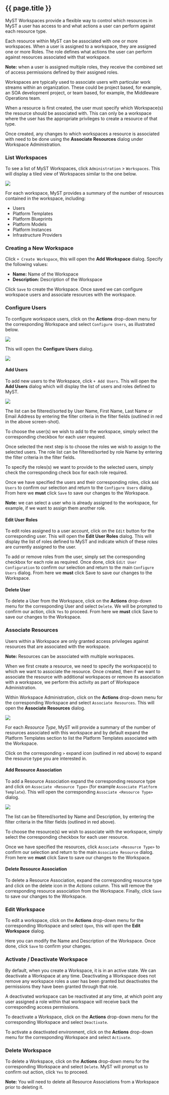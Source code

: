 ## {{ page.title }}

MyST Workspaces provide a flexible way to control which resources in MyST a user has access to and what actions a user can perform against each resource type.

Each resource within MyST can be associated with one or more workspaces. When a user is assigned to a workspace, they are assigned one or more Roles. The role defines what actions the user can perform against resources associated with that workspace.

**Note:** when a user is assigned multiple roles, they receive the combined set of access permissions defined by their assigned roles. 

Workspaces are typically used to associate users with particular work streams within an organization. These could be project based, for example, an SOA development project, or team based, for example, the Middleware Operations team. 

When a resource is first created, the user must specify which Workspace(s) the resource should be associated with. This can only be a workspace where the user has the appropriate privileges to create a resource of that type.

Once created, any changes to which workspaces a resource is associated with need to be done using the **Associate Resources** dialog under Workspace Administration.

### List Workspaces
To see a list of MyST Workspaces, click  `Administration` > `Workspaces`. This will display a tiled view of Workspaces similar to the one below.

![](img/workspaceList.png)

For each workspace, MyST provides a summary of the number of resources contained in the workspace, including:
* Users
* Platform Templates
* Platform Blueprints
* Platform Models
* Platform Instances
* Infrastructure Providers

### Creating a New Workspace
Click `+ Create Workspace`, this will open the **Add Workspace** dialog. Specify the following values:

* **Name:** Name of the Workspace
* **Description:** Description of the Workspace

Click `Save` to create the Workspace. Once saved we can configure workspace users and associate resources with the workspace.

### Configure Users
To configure workspace users, click on the  **Actions** drop-down menu for the corresponding Workspace and select `Configure Users`, as illustrated below. 

![](img/workspaceAction.png)

This will open the **Configure Users** dialog.

![](img/workspaceConfigureUsers.png)

#### Add Users
To add new users to the Workspace, click `+ Add Users`. This will open the **Add Users** dialog which will display the list of users and roles defined to MyST.

![](img/workspaceAddUsers.png)

The list can be filtered/sorted by User Name, First Name, Last Name or Email Address by entering the filter criteria in the filter fields (outlined in red in the above screen-shot).

To choose the user(s) we wish to add to the workspace, simply select the corresponding checkbox for each user required.

Once selected the next step is to choose the roles we wish to assign to the selected users. The role list can be filtered/sorted by role Name by entering the filter criteria in the filter fields.

To specify the roles(s) we want to provide to the selected users, simply check the corresponding check box for each role required.

Once we have specified the users and their corresponding roles, click `Add Users` to confirm our selection and return to the `Configure Users` dialog. From here we **must** click `Save` to save our changes to the Workspace.

**Note:** we can select a user who is already assigned to the workspace, for example, if we want to assign them another role.

#### Edit User Roles
To edit roles assigned to a user account, click on the `Edit` button for the corresponding user. This will open the **Edit User Roles** dialog. This will display the list of roles defined to MyST and indicate which of these roles are currently assigned to the user.

To add or remove roles from the user, simply set the corresponding checkbox for each role as required. Once done, click `Edit User Configuration` to confirm our selection and return to the main `Configure Users` dialog. From here we **must** click Save to save our changes to the Workspace.

#### Delete User
To delete a User from the Workspace, click on the  **Actions** drop-down menu for the corresponding User and select `Delete`. We will be prompted to confirm our action, click `Yes` to proceed. From here we **must** click Save to save our changes to the Workspace.

### Associate Resources
Users within a Workspace are only granted access privileges against resources that are associated with the workspace. 

**Note:** Resources can be associated with multiple workspaces.

When we first create a resource, we need to specify the workspace(s) to which we want to associate the resource. Once created, then if we want to associate the resource with additional workspaces or remove its association with a workspace, we perform this activity as part of Workspace Administration.

Within Workspace Administration, click on the  **Actions** drop-down menu for the corresponding Workspace and select `Associate Resources`. This will open the **Associate Resources** dialog.

![](img/workspaceAssociateResource.png)

For each *Resource Type*, MyST will provide a summary of the number of resources associated with this workspace and by default expand the Platform Templates section to list the Platform Templates associated with the Workspace.

Click on the corresponding `>` expand icon (outlined in red above) to expand the resource type you are interested in.

#### Add Resource Association
To add a Resource Association expand the corresponding resource type and click on `Associate <Resource Type>` (for example `Associate Platform Template`). This will open the corresponding `Associate <Resource Type>` dialog.

![](img/workspaceAssociateResourceType.png)

The list can be filtered/sorted by Name and Description, by entering the filter criteria in the filter fields (outlined in red above).

To choose the resource(s) we wish to associate with the workspace, simply select the corresponding checkbox for each user resource.

Once we have specified the resources, click `Associate <Resource Type>` to confirm our selection and return to the main `Associate Resource` dialog. From here we **must** click Save to save our changes to the Workspace.

#### Delete Resource Association
To delete a Resource Association, expand the corresponding resource type and click on the delete icon in the *Actions* column. This will remove the corresponding resource association from the Workspace. Finally, click `Save` to save our changes to the Workspace.

### Edit Workspace
To edit a workspace, click on the **Actions** drop-down menu for the corresponding Workspace and select `Open`, this will open the **Edit Workspace** dialog.

Here you can modify the Name and Description of the Workspace. Once done, click `Save` to confirm your changes.

### Activate / Deactivate Workspace
By default, when you create a Workspace, it is in an active state. We can deactivate a Workspace at any time. Deactivating a Workspace does not remove any workspace roles a user has been granted but deactivates the permissions they have been granted through that role.

A deactivated workspace can be reactivated at any time, at which point any user assigned a role within that workspace will receive back the corresponding access permissions.

To deactivate a Workspace, click on the  **Actions** drop-down menu for the corresponding Workspace and select `Deactivate`.

To activate a deactivated environment, click on the **Actions** drop-down menu for the corresponding Workspace and select `Activate`.

### Delete Workspace
To delete a Workspace, click on the **Actions** drop-down menu for the corresponding Workspace and select `Delete`. MyST will prompt us to confirm out action, click `Yes` to proceed.

**Note:** You will need to delete all Resource Associations from a Workspace prior to deleting it.
